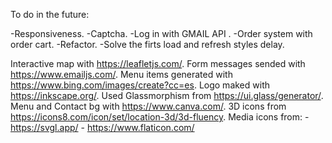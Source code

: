 To do in the future:

-Responsiveness.
-Captcha.
-Log in with GMAIL API  .
-Order system with order cart.
-Refactor.
-Solve the firts load and refresh styles delay.

Interactive map with https://leafletjs.com/.
Form messages sended with https://www.emailjs.com/.
Menu items generated with https://www.bing.com/images/create?cc=es.
Logo maked with https://inkscape.org/.
Used Glassmorphism from https://ui.glass/generator/.
Menu and Contact bg with https://www.canva.com/.
3D icons from https://icons8.com/icon/set/location-3d/3d-fluency.
Media icons from: 
                 - https://svgl.app/
                 - https://www.flaticon.com/
